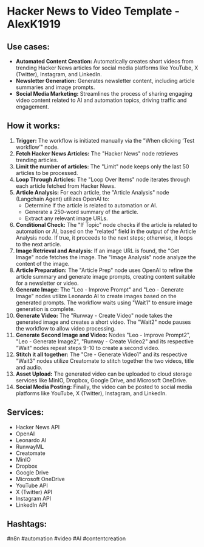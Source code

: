 # Hacker News to Video Template - AlexK1919

## Use cases:

- **Automated Content Creation:** Automatically creates short videos from trending Hacker News articles for social media platforms like YouTube, X (Twitter), Instagram, and LinkedIn.
- **Newsletter Generation:** Generates newsletter content, including article summaries and image prompts.
- **Social Media Marketing:** Streamlines the process of sharing engaging video content related to AI and automation topics, driving traffic and engagement.

## How it works:

1.  **Trigger:** The workflow is initiated manually via the "When clicking ‘Test workflow’" node.
2.  **Fetch Hacker News Articles:** The "Hacker News" node retrieves trending articles.
3.  **Limit the number of articles:** The "Limit" node keeps only the last 50 articles to be processed.
4.  **Loop Through Articles:** The "Loop Over Items" node iterates through each article fetched from Hacker News.
5.  **Article Analysis:** For each article, the "Article Analysis" node (Langchain Agent) utilizes OpenAI to:
    *   Determine if the article is related to automation or AI.
    *   Generate a 250-word summary of the article.
    *   Extract any relevant image URLs.
6.  **Conditional Check:** The "If Topic" node checks if the article is related to automation or AI, based on the "related" field in the output of the Article Analysis node. If true, it proceeds to the next steps; otherwise, it loops to the next article.
7.  **Image Retrieval and Analysis:** If an image URL is found, the "Get Image" node fetches the image. The "Image Analysis" node analyze the content of the image.
8.  **Article Preparation:** The "Article Prep" node uses OpenAI to refine the article summary and generate image prompts, creating content suitable for a newsletter or video.
9.  **Generate Image:** The "Leo - Improve Prompt" and "Leo - Generate Image" nodes utilize Leonardo AI to create images based on the generated prompts. The workflow waits using "Wait1" to ensure image generation is complete.
10. **Generate Video:** The "Runway - Create Video" node takes the generated image and creates a short video. The "Wait2" node pauses the workflow to allow video processing.
11. **Generate Second Image and Video:** Nodes "Leo - Improve Prompt2", "Leo - Generate Image2", "Runway - Create Video2" and its respective "Wait" nodes repeat steps 9-10 to create a second video.
12. **Stitch it all together:** The "Cre - Generate Video1" and its respective "Wait3" nodes utilize Creatomate to stitch together the two videos, title and audio.
13. **Asset Upload:** The generated video can be uploaded to cloud storage services like MinIO, Dropbox, Google Drive, and Microsoft OneDrive.
14. **Social Media Posting:** Finally, the video can be posted to social media platforms like YouTube, X (Twitter), Instagram, and LinkedIn.

## Services:

*   Hacker News API
*   OpenAI
*   Leonardo AI
*   RunwayML
*   Creatomate
*   MinIO
*   Dropbox
*   Google Drive
*   Microsoft OneDrive
*   YouTube API
*   X (Twitter) API
*   Instagram API
*   LinkedIn API

## Hashtags:

#n8n #automation #video #AI #contentcreation
